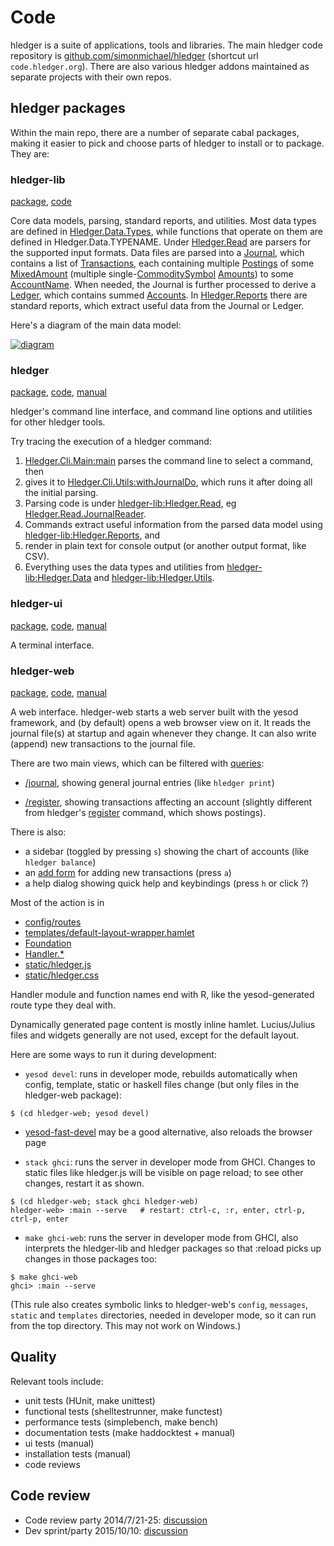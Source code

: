 # Code

<div class=pagetoc>

<!-- toc -->
</div>

hledger is a suite of applications, tools and libraries.
The main hledger code repository is [github.com/simonmichael/hledger](https://github.com/simonmichael/hledger)
(shortcut url `code.hledger.org`).
There are also various hledger addons maintained as separate projects with their own repos.

## hledger packages

Within the main repo, there are a number of separate cabal packages,
making it easier to pick and choose parts of hledger to install or to package.
They are:

### hledger-lib

[package](https://hackage.haskell.org/package/hledger-lib),
[code](https://github.com/simonmichael/hledger/tree/master/hledger-lib)

Core data models, parsing, standard reports, and utilities.
Most data types are defined in [Hledger.Data.Types](https://hackage.haskell.org/package/hledger-lib/docs/Hledger-Data-Types.html),
while functions that operate on them are defined in Hledger.Data.TYPENAME.
Under [Hledger.Read](https://github.com/simonmichael/hledger/tree/master/hledger-lib/Hledger/Read.hs)
are parsers for the supported input formats.
Data files are parsed into a
[Journal](https://hackage.haskell.org/package/hledger-lib/docs/Hledger-Data-Types.html#t:Journal),
which contains a list of
[Transactions](https://hackage.haskell.org/package/hledger-lib/docs/Hledger-Data-Types.html#t:Transaction),
each containing multiple
[Postings](https://hackage.haskell.org/package/hledger-lib/docs/Hledger-Data-Types.html#t:Posting)
of some
[MixedAmount](https://hackage.haskell.org/package/hledger-lib/docs/Hledger-Data-Types.html#t:MixedAmount)
(multiple
single-[CommoditySymbol](https://hackage.haskell.org/package/hledger-lib/docs/Hledger-Data-Types.html#t:CommoditySymbol)
[Amounts](https://hackage.haskell.org/package/hledger-lib/docs/Hledger-Data-Types.html#t:Amount))
to some
[AccountName](https://hackage.haskell.org/package/hledger-lib/docs/Hledger-Data-Types.html#t:AccountName).
When needed, the Journal is further processed to derive a
[Ledger](https://hackage.haskell.org/package/hledger-lib/docs/Hledger-Data-Types.html#t:Ledger),
which contains summed 
[Accounts](https://hackage.haskell.org/package/hledger-lib/docs/Hledger-Data-Types.html#t:Account).
In [Hledger.Reports](https://hackage.haskell.org/package/hledger-lib/docs/Hledger-Reports.html)
there are standard reports, which extract useful data from the Journal or Ledger.

Here's a diagram of the main data model:

<a href="https://hledger.org/images/data-model.png" class="highslide" onclick="return hs.expand(this)">
<img src="https://hledger.org/images/data-model.png" alt="diagram" title="main data types" style="max-width:100%;">
</a>

<!-- generated by plantuml from:
<uml>
hide empty members
hide circle
skinparam packageStyle Rect

Ledger *-- Journal
Ledger *-- "*" Account
note top of Ledger: A Journal and all its accounts with their balances.\nUsed for balance report
note top of Journal: A journal file and parsed transactions & directives.\nUsed for print & register reports
note bottom of Account: An account's name, balance (inclusive &\nexclusive), parent and child accounts
Account o-- "*" Account :subaccounts, parent
Journal o-- File
File o-- "*" File :include
Journal *-- "*" MarketPrice
Journal *-- "*" Transaction
MarketPrice -- Date
MarketPrice -- Amount
Transaction -- Date
Transaction *-- "*" Posting
Transaction o-- "*" Tag
Posting o- "*" Tag
Posting -- "0..1" Date
Account -- AccountName
Posting -- AccountName
Account -- "2" MixedAmount
Posting -- MixedAmount
MixedAmount *-- "*" Amount
Amount -- CommoditySymbol
Amount -- Quantity
Amount -- AmountPrice
Amount -- AmountStyle
</uml>
-->

### hledger

[package](https://hackage.haskell.org/package/hledger),
[code](https://github.com/simonmichael/hledger/tree/master/hledger),
[manual](https://hledger.org/hledger.html)

hledger's command line interface, and command line options and utilities for other hledger tools.

Try tracing the execution of a hledger command:

1. [Hledger.Cli.Main:main](https://github.com/simonmichael/hledger/blob/master/hledger/Hledger/Cli/Main.hs#L302)
parses the command line to select a command, then
2. gives it to
[Hledger.Cli.Utils:withJournalDo](https://github.com/simonmichael/hledger/blob/master/hledger/Hledger/Cli/Utils.hs#L73),
which runs it after doing all the initial parsing.
3. Parsing code is under
[hledger-lib:Hledger.Read](https://github.com/simonmichael/hledger/tree/master/hledger-lib/Hledger/Read.hs),
eg [Hledger.Read.JournalReader](https://github.com/simonmichael/hledger/tree/master/hledger-lib/Hledger/Read/JournalReader.hs).
4. Commands extract useful information from the parsed data model using
[hledger-lib:Hledger.Reports](https://github.com/simonmichael/hledger/tree/master/hledger-lib/Hledger/Reports),
and
5. render in plain text for console output (or another output format, like CSV).
6. Everything uses the data types and utilities from
[hledger-lib:Hledger.Data](https://github.com/simonmichael/hledger/tree/master/hledger-lib/Hledger/Data)
and [hledger-lib:Hledger.Utils](https://github.com/simonmichael/hledger/blob/master/hledger-lib/Hledger/Utils.hs).

### hledger-ui

[package](https://hackage.haskell.org/package/hledger-ui),
[code](https://github.com/simonmichael/hledger/tree/master/hledger-ui),
[manual](https://hledger.org/hledger-ui.html)

A terminal interface.

### hledger-web

[package](https://hackage.haskell.org/package/hledger-web),
[code](https://github.com/simonmichael/hledger/tree/master/hledger-web),
[manual](https://hledger.org/hledger-web.html)

A web interface.
hledger-web starts a web server built with the yesod framework,
and (by default) opens a web browser view on it.
It reads the journal file(s) at startup and again whenever they change.
It can also write (append) new transactions to the journal file.

There are two main views, which can be filtered with
[queries](https://hledger.org/hledger.html#queries):

- [/journal](https://demo.hledger.org/journal), showing general journal entries (like `hledger print`)

- [/register](https://demo.hledger.org/register?q=inacct:Expenses:Food),
  showing transactions affecting an account (slightly different from
  hledger's [register](https://hledger.org/hledger.html#register) command, which shows postings).

There is also:

- a sidebar (toggled by pressing `s`) showing the chart of accounts (like `hledger balance`)
- an [add form](https://demo.hledger.org/journal?add=1) for adding new transactions (press `a`)
- a help dialog showing quick help and keybindings (press `h` or click ?)

Most of the action is in

- [config/routes](https://github.com/simonmichael/hledger/tree/master/hledger-web/config/routes)
- [templates/default-layout-wrapper.hamlet](https://github.com/simonmichael/hledger/tree/master/hledger-web/templates/default-layout-wrapper.hamlet)
- [Foundation](https://github.com/simonmichael/hledger/tree/master/hledger-web/Foundation.hs)
- [Handler.*](https://github.com/simonmichael/hledger/tree/master/hledger-web/Handler)
- [static/hledger.js](https://github.com/simonmichael/hledger/tree/master/hledger-web/static/hledger.js)
- [static/hledger.css](https://github.com/simonmichael/hledger/tree/master/hledger-web/static/hledger.css)

Handler module and function names end with R, like the yesod-generated route type they deal with.

Dynamically generated page content is mostly inline hamlet.
Lucius/Julius files and widgets generally are not used, except for the default layout.

Here are some ways to run it during development:

- `yesod devel`: runs in developer mode, rebuilds automatically when config, template, static or haskell files change
(but only files in the hledger-web package):
```cli
$ (cd hledger-web; yesod devel)
```

- [yesod-fast-devel](https://hackage.haskell.org/package/yesod-fast-devel)
  may be a good alternative, also reloads the browser page

- `stack ghci`: runs the server in developer mode from GHCI.
Changes to static files like hledger.js will be visible on page reload;
to see other changes, restart it as shown.
```cli
$ (cd hledger-web; stack ghci hledger-web)
hledger-web> :main --serve   # restart: ctrl-c, :r, enter, ctrl-p, ctrl-p, enter
```

- `make ghci-web`: runs the server in developer mode from GHCI, also
interprets the hledger-lib and hledger packages so that :reload picks
up changes in those packages too:
```cli
$ make ghci-web
ghci> :main --serve
```
(This rule also creates symbolic links to hledger-web's `config`, `messages`, `static` and `templates`
directories, needed in developer mode, so it can run from the top directory. This may not work on Windows.)

## Quality

Relevant tools include:

- unit tests (HUnit, make unittest)
- functional tests (shelltestrunner, make functest)
- performance tests (simplebench, make bench)
- documentation tests (make haddocktest + manual)
- ui tests (manual)
- installation tests (manual)
- code reviews

## Code review

- Code review party 2014/7/21-25:
  [discussion](https://thread.gmane.org/gmane.comp.finance.ledger.hledger/1070)<!-- missing ,
  [log](https://hledger.org/static/irc-20140725-code-review.html) -->
- Dev sprint/party 2015/10/10:
  [discussion](https://thread.gmane.org/gmane.comp.finance.ledger.hledger/1254)<!-- ircbrowse down ,
  [pre-chat](https://ircbrowse.net/day/hledger/2015/10/10),
  [log](https://ircbrowse.net/day/hledger/2015/10/11) -->


